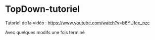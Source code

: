 # TopDown-tutoriel
Tutoriel de la vidéo : https://www.youtube.com/watch?v=b8YUfee_pzc

Avec quelques modifs une fois terminé
